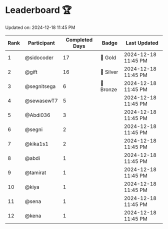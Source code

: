 # Leaderboard 🏆

Updated on: 2024-12-18 11:45 PM

| Rank | Participant       | Completed Days | Badge      | Last Updated         |
|------|-------------------|----------------|------------|----------------------|
| 1    | @sidocoder        | 17             | 🏅 Gold     | 2024-12-18 11:45 PM |
| 2    | @gift             | 16             | 🥈 Silver   | 2024-12-18 11:45 PM |
| 3    | @segnitsega       | 6              | 🥉 Bronze   | 2024-12-18 11:45 PM |
| 4    | @sewasewT7        | 5              |            | 2024-12-18 11:45 PM |
| 5    | @Abdi036          | 3              |            | 2024-12-18 11:45 PM |
| 6    | @segni            | 2              |            | 2024-12-18 11:45 PM |
| 7    | @kika1s1          | 2              |            | 2024-12-18 11:45 PM |
| 8    | @abdi             | 1              |            | 2024-12-18 11:45 PM |
| 9    | @tamirat          | 1              |            | 2024-12-18 11:45 PM |
| 10   | @kiya             | 1              |            | 2024-12-18 11:45 PM |
| 11   | @sena             | 1              |            | 2024-12-18 11:45 PM |
| 12   | @kena             | 1              |            | 2024-12-18 11:45 PM |
